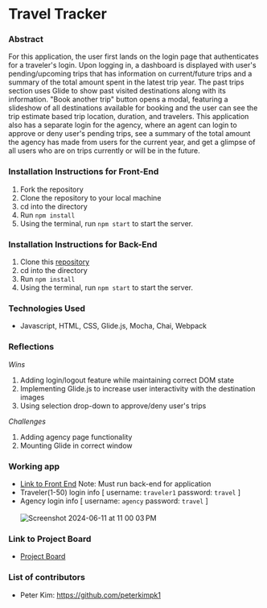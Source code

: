 # Travel Tracker

### Abstract
For this application, the user first lands on the login page that authenticates for a traveler's login. Upon logging in, a dashboard is displayed with user's pending/upcoming trips that has information on current/future trips and a summary of the total amount spent in the latest trip year. The past trips section uses Glide to show past visited destinations along with its information. "Book another trip" button opens a modal, featuring a slideshow of all destinations available for booking and the user can see the trip estimate based trip location, duration, and travelers. This application also has a separate login for the agency, where an agent can login to approve or deny user's pending trips, see a summary of the total amount the agency has made from users for the current year, and get a glimpse of all users who are on trips currently or will be in the future.

### Installation Instructions for Front-End
1. Fork the repository
2. Clone the repository to your local machine
3. cd into the directory
4. Run `npm install`
5. Using the terminal, run `npm start` to start the server.

### Installation Instructions for Back-End
1. Clone this [repository](https://github.com/turingschool-examples/travel-tracker-api)
2. cd into the directory
3. Run `npm install`
4. Using the terminal, run `npm start` to start the server.

### Technologies Used
- Javascript, HTML, CSS, Glide.js, Mocha, Chai, Webpack

### Reflections
*Wins*
1. Adding login/logout feature while maintaining correct DOM state
2. Implementing Glide.js to increase user interactivity with the destination images
3. Using selection drop-down to approve/deny user's trips

*Challenges*
1. Adding agency page functionality
2. Mounting Glide in correct window

### Working app
- [Link to Front End](https://peterkimpk1.github.io/travel-tracker/) Note: Must run back-end for application <br> 
- Traveler(1-50) login info [ username: `traveler1`  password: `travel` ] <br>
- Agency login info [ username: `agency`  password: `travel` ]<br><br>
![Screenshot 2024-06-11 at 11 00 03 PM](https://github.com/peterkimpk1/travel-tracker/assets/161254279/d113a6ce-f892-4525-97d2-0fe94389b68e)


### Link to Project Board
- [Project Board](https://github.com/users/peterkimpk1/projects/6) 

### List of contributors
* Peter Kim: https://github.com/peterkimpk1
